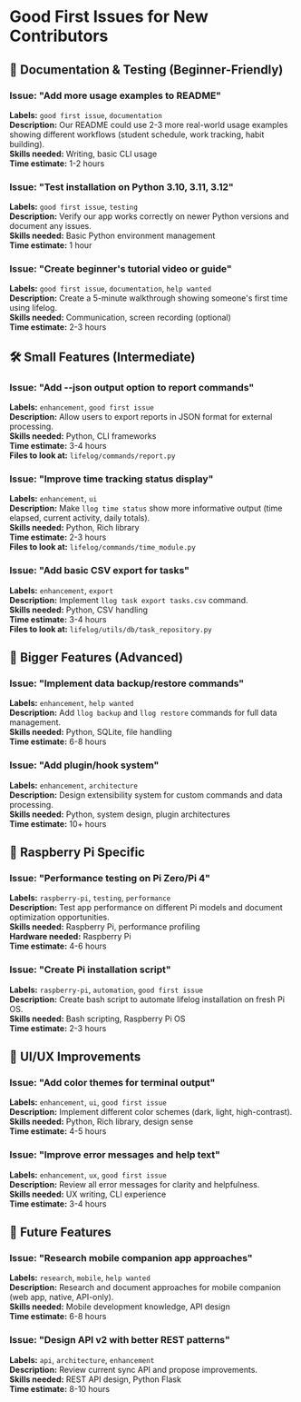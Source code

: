 # Good First Issues for New Contributors

## 🔰 Documentation & Testing (Beginner-Friendly)

### Issue: "Add more usage examples to README"

**Labels:** `good first issue`, `documentation`  
**Description:** Our README could use 2-3 more real-world usage examples showing different workflows (student schedule, work tracking, habit building).  
**Skills needed:** Writing, basic CLI usage  
**Time estimate:** 1-2 hours

### Issue: "Test installation on Python 3.10, 3.11, 3.12"

**Labels:** `good first issue`, `testing`  
**Description:** Verify our app works correctly on newer Python versions and document any issues.  
**Skills needed:** Basic Python environment management  
**Time estimate:** 1 hour

### Issue: "Create beginner's tutorial video or guide"

**Labels:** `good first issue`, `documentation`, `help wanted`  
**Description:** Create a 5-minute walkthrough showing someone's first time using lifelog.  
**Skills needed:** Communication, screen recording (optional)  
**Time estimate:** 2-3 hours

## 🛠️ Small Features (Intermediate)

### Issue: "Add --json output option to report commands"

**Labels:** `enhancement`, `good first issue`  
**Description:** Allow users to export reports in JSON format for external processing.  
**Skills needed:** Python, CLI frameworks  
**Time estimate:** 3-4 hours  
**Files to look at:** `lifelog/commands/report.py`

### Issue: "Improve time tracking status display"

**Labels:** `enhancement`, `ui`  
**Description:** Make `llog time status` show more informative output (time elapsed, current activity, daily totals).  
**Skills needed:** Python, Rich library  
**Time estimate:** 2-3 hours  
**Files to look at:** `lifelog/commands/time_module.py`

### Issue: "Add basic CSV export for tasks"

**Labels:** `enhancement`, `export`  
**Description:** Implement `llog task export tasks.csv` command.  
**Skills needed:** Python, CSV handling  
**Time estimate:** 3-4 hours  
**Files to look at:** `lifelog/utils/db/task_repository.py`

## 🚀 Bigger Features (Advanced)

### Issue: "Implement data backup/restore commands"

**Labels:** `enhancement`, `help wanted`  
**Description:** Add `llog backup` and `llog restore` commands for full data management.  
**Skills needed:** Python, SQLite, file handling  
**Time estimate:** 6-8 hours

### Issue: "Add plugin/hook system"

**Labels:** `enhancement`, `architecture`  
**Description:** Design extensibility system for custom commands and data processing.  
**Skills needed:** Python, system design, plugin architectures  
**Time estimate:** 10+ hours

## 🥧 Raspberry Pi Specific

### Issue: "Performance testing on Pi Zero/Pi 4"

**Labels:** `raspberry-pi`, `testing`, `performance`  
**Description:** Test app performance on different Pi models and document optimization opportunities.  
**Skills needed:** Raspberry Pi, performance profiling  
**Hardware needed:** Raspberry Pi  
**Time estimate:** 4-6 hours

### Issue: "Create Pi installation script"

**Labels:** `raspberry-pi`, `automation`, `good first issue`  
**Description:** Create bash script to automate lifelog installation on fresh Pi OS.  
**Skills needed:** Bash scripting, Raspberry Pi OS  
**Time estimate:** 2-3 hours

## 🎨 UI/UX Improvements

### Issue: "Add color themes for terminal output"

**Labels:** `enhancement`, `ui`, `good first issue`  
**Description:** Implement different color schemes (dark, light, high-contrast).  
**Skills needed:** Python, Rich library, design sense  
**Time estimate:** 4-5 hours

### Issue: "Improve error messages and help text"

**Labels:** `enhancement`, `ux`, `good first issue`  
**Description:** Review all error messages for clarity and helpfulness.  
**Skills needed:** UX writing, CLI experience  
**Time estimate:** 3-4 hours

## 📱 Future Features

### Issue: "Research mobile companion app approaches"

**Labels:** `research`, `mobile`, `help wanted`  
**Description:** Research and document approaches for mobile companion (web app, native, API-only).  
**Skills needed:** Mobile development knowledge, API design  
**Time estimate:** 6-8 hours

### Issue: "Design API v2 with better REST patterns"

**Labels:** `api`, `architecture`, `enhancement`  
**Description:** Review current sync API and propose improvements.  
**Skills needed:** REST API design, Python Flask  
**Time estimate:** 8-10 hours
